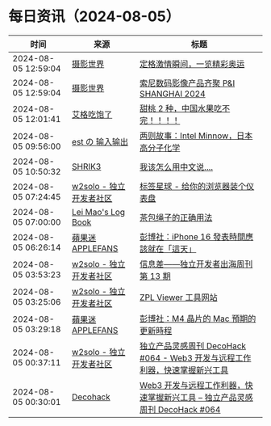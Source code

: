 ﻿# 每日资讯（2024-08-05）

|时间|来源|标题|
|---|---|---|
|2024-08-05 12:59:04|[摄影世界](https://feedx.net/rss/photoworld.xml)|[定格激情瞬间，一览精彩奥运](https://www.photoworld.com.cn/post/177294)|
|2024-08-05 12:59:04|[摄影世界](https://feedx.net/rss/photoworld.xml)|[索尼数码影像产品齐聚 P&amp;I SHANGHAI 2024](https://www.photoworld.com.cn/post/177302)|
|2024-08-05 12:01:41|[艾格吃饱了](https://feedpress.me/wx-aigechibaole)|[甜桃 2 种，中国水果吃不完！！！！](http://mp.weixin.qq.com/s?__biz=MjM5NTYxODQyMA%3D%3D&mid=2653457016&idx=1&sn=e6332ac0efcadd2e0f142b53bd4e3797)|
|2024-08-05 09:56:00|[est の 输入输出](https://blog.est.im/rss)|[两则故事：Intel Minnow，日本高分子化学](https://blog.est.im/2024/stdin-11)|
|2024-08-05 10:50:32|[SHRIK3](https://shrik3.com/index.xml)|[我该怎么用中文说....](https://shrik3.com/translate/)|
|2024-08-05 07:24:45|[w2solo - 独立开发者社区](https://w2solo.com/topics/feed)|[标签星球 - 给你的浏览器装个仪表盘](https://w2solo.com/topics/4883)|
|2024-08-05 07:00:00|[Lei Mao's Log Book](https://leimao.github.io/atom.xml)|[茶包绳子的正确用法](https://leimao.github.io/essay/%E8%8C%B6%E5%8C%85%E7%BB%B3%E5%AD%90%E7%9A%84%E6%AD%A3%E7%A1%AE%E7%94%A8%E6%B3%95/)|
|2024-08-05 06:26:14|[蘋果迷 APPLEFANS](https://applefans.today/feed/)|[彭博社：iPhone 16 發表時間應該就在「這天」](https://applefans.today/2024-08-iphone-16-september-event-rumors/)|
|2024-08-05 03:53:23|[w2solo - 独立开发者社区](https://w2solo.com/topics/feed)|[信息差——独立开发者出海周刊第 13 期](https://w2solo.com/topics/4882)|
|2024-08-05 03:25:06|[w2solo - 独立开发者社区](https://w2solo.com/topics/feed)|[ZPL Viewer 工具网站](https://w2solo.com/topics/4881)|
|2024-08-05 03:29:18|[蘋果迷 APPLEFANS](https://applefans.today/feed/)|[彭博社：M4 晶片的 Mac 預期的更新時程](https://applefans.today/2024-08-mark-gurman-m4-macs-this-year-rumors/)|
|2024-08-05 00:37:11|[w2solo - 独立开发者社区](https://w2solo.com/topics/feed)|[独立产品灵感周刊 DecoHack #064 - Web3 开发与远程工作利器，快速掌握新兴工具](https://w2solo.com/topics/4880)|
|2024-08-05 00:30:01|[Decohack](https://www.decohack.com/feed)|[Web3 开发与远程工作利器，快速掌握新兴工具 – 独立产品灵感周刊 DecoHack #064](https://decohack.com/decohack-064-chuangyi-gongju-ditu-web3-yuancheng/)|
